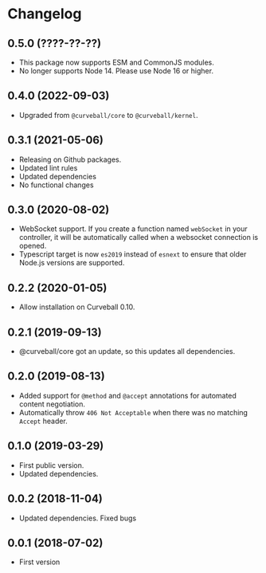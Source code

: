 Changelog
=========

0.5.0 (????-??-??)
------------------

* This package now supports ESM and CommonJS modules.
* No longer supports Node 14. Please use Node 16 or higher.


0.4.0 (2022-09-03)
------------------

* Upgraded from `@curveball/core` to `@curveball/kernel`.


0.3.1 (2021-05-06)
------------------

* Releasing on Github packages.
* Updated lint rules
* Updated dependencies
* No functional changes


0.3.0 (2020-08-02)
------------------

* WebSocket support. If you create a function named `webSocket` in your
  controller, it will be automatically called when a websocket connection is
  opened.
* Typescript target is now `es2019` instead of `esnext` to ensure that older
  Node.js versions are supported.


0.2.2 (2020-01-05)
------------------

* Allow installation on Curveball 0.10.


0.2.1 (2019-09-13)
------------------

* @curveball/core got an update, so this updates all dependencies.


0.2.0 (2019-08-13)
------------------

* Added support for `@method` and `@accept` annotations for automated content
  negotiation.
* Automatically throw `406 Not Acceptable` when there was no matching `Accept`
  header.


0.1.0 (2019-03-29)
------------------

* First public version.
* Updated dependencies.


0.0.2 (2018-11-04)
------------------

* Updated dependencies. Fixed bugs


0.0.1 (2018-07-02)
------------------

* First version
